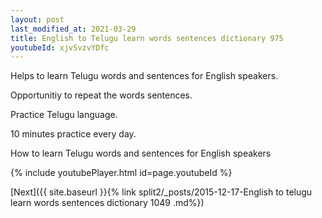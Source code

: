 ```yaml
---
layout: post
last_modified_at: 2021-03-29
title: English to Telugu learn words sentences dictionary 975 
youtubeId: xjvSvzvYDfc
---
```

 
 
Helps to learn Telugu words and sentences for English speakers.

Opportunitiy to repeat the words sentences. 

Practice Telugu language. 
 
10 minutes practice every day. 
 
How to learn Telugu words and sentences for English speakers 
 
{% include youtubePlayer.html id=page.youtubeId %}
 
 
[Next]({{ site.baseurl }}{% link  split2/_posts/2015-12-17-English to telugu learn words sentences dictionary 1049 .md%})
 
